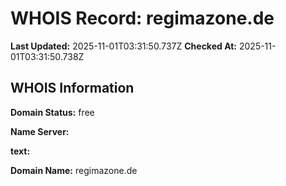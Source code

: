 # WHOIS Record: regimazone.de

**Last Updated:** 2025-11-01T03:31:50.737Z
**Checked At:** 2025-11-01T03:31:50.738Z

## WHOIS Information

**Domain Status:** free

**Name Server:** 

**text:** 

**Domain Name:** regimazone.de

